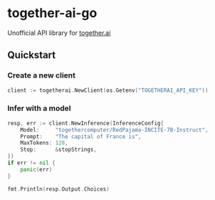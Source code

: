 # together-ai-go

Unofficial API library for [together.ai](https://together.ai)

## Quickstart

### Create a new client

```go
client := togetherai.NewClient(os.Getenv("TOGETHERAI_API_KEY"))
```

### Infer with a model

```go
resp, err := client.NewInference(InferenceConfig{
    Model:     "togethercomputer/RedPajama-INCITE-7B-Instruct",
    Prompt:    "The capital of France is",
    MaxTokens: 128,
    Stop:      &stopStrings,
})
if err != nil {
    panic(err)
}

fmt.Println(resp.Output.Choices)
```
